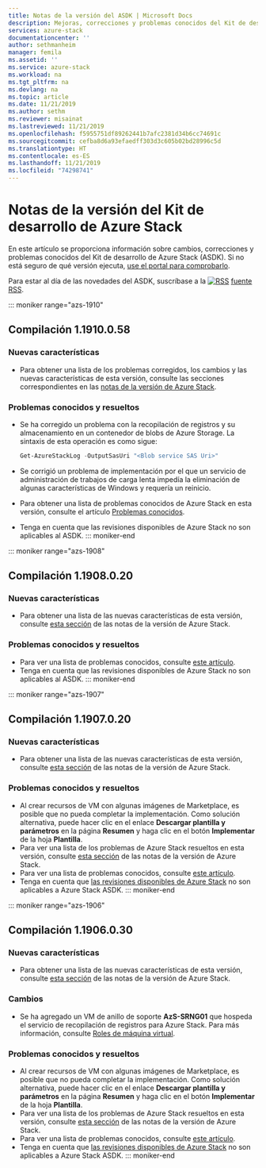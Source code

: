 ```yaml
---
title: Notas de la versión del ASDK | Microsoft Docs
description: Mejoras, correcciones y problemas conocidos del Kit de desarrollo de Azure Stack (ASDK).
services: azure-stack
documentationcenter: ''
author: sethmanheim
manager: femila
ms.assetid: ''
ms.service: azure-stack
ms.workload: na
ms.tgt_pltfrm: na
ms.devlang: na
ms.topic: article
ms.date: 11/21/2019
ms.author: sethm
ms.reviewer: misainat
ms.lastreviewed: 11/21/2019
ms.openlocfilehash: f5955751df89262441b7afc2381d34b6cc74691c
ms.sourcegitcommit: cefba8d6a93efaedff303d3c605b02bd28996c5d
ms.translationtype: HT
ms.contentlocale: es-ES
ms.lasthandoff: 11/21/2019
ms.locfileid: "74298741"
---
```

# <a name="asdk-release-notes"></a>Notas de la versión del Kit de desarrollo de Azure Stack

En este artículo se proporciona información sobre cambios, correcciones y problemas conocidos del Kit de desarrollo de Azure Stack (ASDK). Si no está seguro de qué versión ejecuta, [use el portal para comprobarlo](../operator/azure-stack-updates.md).

Para estar al día de las novedades del ASDK, suscríbase a la [![RSS](./media/asdk-release-notes/feed-icon-14x14.png)](https://docs.microsoft.com/api/search/rss?search=Azure+Stack+Development+Kit+release+notes&locale=en-us#) [fuente RSS](https://docs.microsoft.com/api/search/rss?search=Azure+Stack+Development+Kit+release+notes&locale=en-us#).

::: moniker range="azs-1910"
## <a name="build-11910058"></a>Compilación 1.1910.0.58

### <a name="new-features"></a>Nuevas características

- Para obtener una lista de los problemas corregidos, los cambios y las nuevas características de esta versión, consulte las secciones correspondientes en las [notas de la versión de Azure Stack](../operator/release-notes.md).

### <a name="fixed-and-known-issues"></a>Problemas conocidos y resueltos

- Se ha corregido un problema con la recopilación de registros y su almacenamiento en un contenedor de blobs de Azure Storage. La sintaxis de esta operación es como sigue:

  ```powershell
  Get-AzureStackLog -OutputSasUri "<Blob service SAS Uri>"
  ``` 

- Se corrigió un problema de implementación por el que un servicio de administración de trabajos de carga lenta impedía la eliminación de algunas características de Windows y requería un reinicio.
- Para obtener una lista de problemas conocidos de Azure Stack en esta versión, consulte el artículo [Problemas conocidos](../operator/known-issues.md).
- Tenga en cuenta que las revisiones disponibles de Azure Stack no son aplicables al ASDK.
::: moniker-end

::: moniker range="azs-1908"
  
## <a name="build-11908020"></a>Compilación 1.1908.0.20

### <a name="new-features"></a>Nuevas características

- Para obtener una lista de las nuevas características de esta versión, consulte [esta sección](/azure-stack/operator/release-notes?view=azs-1908#whats-new-1908) de las notas de la versión de Azure Stack.

<!-- ### Changes -->

### <a name="fixed-and-known-issues"></a>Problemas conocidos y resueltos

<!-- - For a list of Azure Stack issues fixed in this release, see [this section](/azure-stack/operator/release-notes?view=azs-1908#fixes-1908) of the Azure Stack release notes. -->
- Para ver una lista de problemas conocidos, consulte [este artículo](/azure-stack/operator/known-issues?view=azs-1908).
- Tenga en cuenta que las revisiones disponibles de Azure Stack no son aplicables al ASDK.
::: moniker-end

::: moniker range="azs-1907"
## <a name="build-11907020"></a>Compilación 1.1907.0.20

### <a name="new-features"></a>Nuevas características

- Para obtener una lista de las nuevas características de esta versión, consulte [esta sección](/azure-stack/operator/release-notes?view=azs-1907#whats-in-this-update-1907) de las notas de la versión de Azure Stack.

<!-- ### Changes -->

### <a name="fixed-and-known-issues"></a>Problemas conocidos y resueltos

- Al crear recursos de VM con algunas imágenes de Marketplace, es posible que no pueda completar la implementación. Como solución alternativa, puede hacer clic en el enlace **Descargar plantilla y parámetros** en la página **Resumen** y haga clic en el botón **Implementar** de la hoja **Plantilla**.
- Para ver una lista de los problemas de Azure Stack resueltos en esta versión, consulte [esta sección](/azure-stack/operator/release-notes?view=azs-1907#fixes-1907) de las notas de la versión de Azure Stack.
- Para ver una lista de problemas conocidos, consulte [este artículo](/azure-stack/operator/known-issues?view=azs-1907).
- Tenga en cuenta que [las revisiones disponibles de Azure Stack](/azure-stack/operator/release-notes?view=azs-1907#hotfixes-1907) no son aplicables a Azure Stack ASDK.
::: moniker-end

::: moniker range="azs-1906"
## <a name="build-11906030"></a>Compilación 1.1906.0.30

### <a name="new-features"></a>Nuevas características

- Para obtener una lista de las nuevas características de esta versión, consulte [esta sección](/azure-stack/operator/release-notes?view=azs-1906#whats-in-this-update-1906) de las notas de la versión de Azure Stack.

### <a name="changes"></a>Cambios

- Se ha agregado un VM de anillo de soporte **AzS-SRNG01** que hospeda el servicio de recopilación de registros para Azure Stack. Para más información, consulte [Roles de máquina virtual](asdk-architecture.md).

### <a name="fixed-and-known-issues"></a>Problemas conocidos y resueltos

- Al crear recursos de VM con algunas imágenes de Marketplace, es posible que no pueda completar la implementación. Como solución alternativa, puede hacer clic en el enlace **Descargar plantilla y parámetros** en la página **Resumen** y haga clic en el botón **Implementar** de la hoja **Plantilla**.
- Para ver una lista de los problemas de Azure Stack resueltos en esta versión, consulte [esta sección](/azure-stack/operator/release-notes?view=azs-1906#fixes-1906) de las notas de la versión de Azure Stack.
- Para ver una lista de problemas conocidos, consulte [este artículo](/azure-stack/operator/known-issues?view=azs-1906).
- Tenga en cuenta que [las revisiones disponibles de Azure Stack](/azure-stack/operator/release-notes?view=azs-1906#hotfixes-1906) no son aplicables a Azure Stack ASDK.
::: moniker-end
